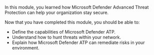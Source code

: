 In this module, you learned how Microsoft Defender Advanced Threat Protection can help your organization stay secure.

Now that you have completed this module, you should be able to:

- Define the capabilities of Microsoft Defender ATP.
- Understand how to hunt threats within your network.
- Explain how Microsoft Defender ATP can remediate risks in your environment.
